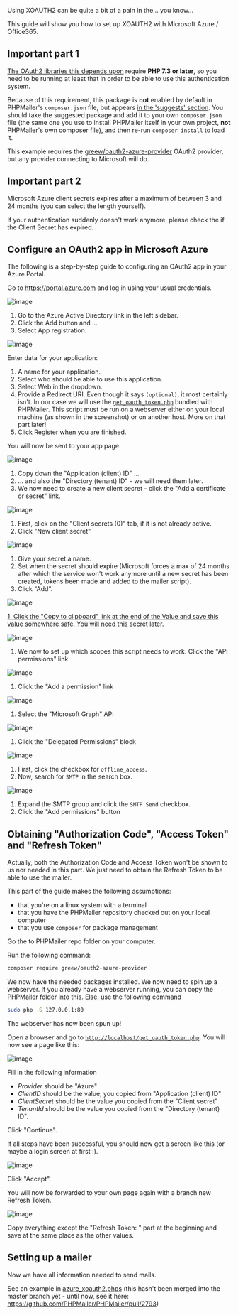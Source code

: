 Using XOAUTH2 can be quite a bit of a pain in the... you know... 

This guide will show you how to set up XOAUTH2 with Microsoft Azure / Office365. 

## Important part 1
[The OAuth2 libraries this depends upon](https://packagist.org/packages/greew/oauth2-azure-provider) require **PHP 7.3 or later**, so you need to be running at least that in order to be able to use this authentication system. 

Because of this requirement, this package is **not** enabled by default in PHPMailer's `composer.json` file, but appears [in the 'suggests' section](https://github.com/PHPMailer/PHPMailer/blob/master/composer.json#L49). You should take the suggested package and add it to your own `composer.json` file (the same one you use to install PHPMailer itself in your own project, **not** PHPMailer's own composer file), and then re-run `composer install` to load it. 

This example requires the [greew/oauth2-azure-provider](https://packagist.org/greew/oauth2-azure-provider) OAuth2 provider, but any provider connecting to Microsoft will do.

## Important part 2

Microsoft Azure client secrets expires after a maximum of between 3 and 24 months (you can select the length yourself).

If your authentication suddenly doesn't work anymore, please check the if the Client Secret has expired.

## Configure an OAuth2 app in Microsoft Azure

The following is a step-by-step guide to configuring an OAuth2 app in your Azure Portal. 

Go to https://portal.azure.com and log in using your usual credentials. 

![image](https://user-images.githubusercontent.com/189321/194594349-6d72d2e5-1d20-4e55-84f4-c37cf58573a5.png)

1. Go to the Azure Active Directory link in the left sidebar.
2. Click the Add button and ...
3. Select App registration.

![image](https://user-images.githubusercontent.com/189321/194622747-042c72bd-1601-4b25-8a73-66dd4d4ce78c.png)

Enter data for your application:

1. A name for your application.
2. Select who should be able to use this application.
3. Select Web in the dropdown.
4. Provide a Redirect URI. Even though it says `(optional)`, it most certainly isn't. In our case we will use the [`get_oauth_token.php`](https://github.com/PHPMailer/PHPMailer/blob/master/get_oauth_token.php) bundled with PHPMailer. This script must be run on a webserver either on your local machine (as shown in the screenshot) or on another host. More on that part later!
5. Click Register when you are finished.

You will now be sent to your app page.

![image](https://user-images.githubusercontent.com/189321/194629151-d86538a7-ff59-4f84-b869-7404b2c00367.png)

1. Copy down the "Application (client) ID" ...
2. ... and also the "Directory (tenant) ID" - we will need them later.
3. We now need to create a new client secret - click the "Add a certificate or secret" link.

![image](https://user-images.githubusercontent.com/189321/194625683-bf49d775-4c37-47ff-9a02-0766ad16ee65.png)

1. First, click on the "Client secrets (0)" tab, if it is not already active.
2. Click "New client secret"

![image](https://user-images.githubusercontent.com/189321/194626380-ef6d4295-88e8-4413-9094-37256cfa2f64.png)

1. Give your secret a name.
2. Set when the secret should expire (Microsoft forces a max of 24 months after which the service won't work anymore until a new secret has been created, tokens been made and added to the mailer script).
3. Click "Add".

![image](https://user-images.githubusercontent.com/189321/194626246-b1f0e768-3ef3-4c43-b7ba-637eaa3e46c2.png)

[1. Click the "Copy to clipboard" link at the end of the Value and save this value somewhere safe. You will need this secret later.](#clientSecret)

![image](https://user-images.githubusercontent.com/189321/194626606-f97b8e78-cd3e-4a5b-8892-379bbda8a519.png)

1. We now to set up which scopes this script needs to work. Click the "API permissions" link.

![image](https://user-images.githubusercontent.com/189321/194626837-d8f545e7-6963-4488-bff8-ead644c922d6.png)

1. Click the "Add a permission" link

![image](https://user-images.githubusercontent.com/189321/194626977-e84e0545-34cf-44be-be3a-6e5e51587d7e.png)

1. Select the "Microsoft Graph" API

![image](https://user-images.githubusercontent.com/189321/194627110-171acea1-4ce0-42cd-bade-933a83be7f19.png)

1. Click the "Delegated Permissions" block

![image](https://user-images.githubusercontent.com/189321/194627328-264bda24-db49-4016-929a-2d9b90170d0a.png)

1. First, click the checkbox for `offline_access`. 
2. Now, search for `SMTP` in the search box.

![image](https://user-images.githubusercontent.com/189321/194627939-f153f1f5-182b-4e86-986e-9650f1f11569.png)

1. Expand the SMTP group and click the `SMTP.Send` checkbox.
2. Click the "Add permissions" button

## Obtaining "Authorization Code", "Access Token" and "Refresh Token"

Actually, both the Authorization Code and Access Token won't be shown to us nor needed in this part. We just need to obtain the Refresh Token to be able to use the mailer.

This part of the guide makes the following assumptions:
* that you're on a linux system with a terminal
* that you have the PHPMailer repository checked out on your local computer
* that you use `composer` for package management

Go the to PHPMailer repo folder on your computer.

Run the following command: 

```sh
composer require greew/oauth2-azure-provider
```

We now have the needed packages installed. We now need to spin up a webserver. If you already have a webserver running, you can copy the PHPMailer folder into this. Else, use the following command

```sh
sudo php -S 127.0.0.1:80
```

The webserver has now been spun up! 

Open a browser and go to [`http://localhost/get_oauth_token.php`](http://localhost/get_oauth_token.php). You will now see a page like this:

![image](https://user-images.githubusercontent.com/189321/194644546-ac651889-0685-4b6d-b512-9ed1ccaef4d1.png)

Fill in the following information

- *Provider* should be "Azure"
- *ClientID* should be the value, you copied from "Application (client) ID"
- *ClientSecret* should be the value you copied from the "Client secret"
- *TenantId* should be the value you copied from the "Directory (tenant) ID".

Click "Continue".

If all steps have been successful, you should now get a screen like this (or maybe a login screen at first :).

![image](https://user-images.githubusercontent.com/189321/194645971-97543858-a62b-45d2-b464-f81c26cb72c9.png)

Click "Accept".

You will now be forwarded to your own page again with a branch new Refresh Token.

![image](https://user-images.githubusercontent.com/189321/194646279-cb286034-c18f-4f2a-87f0-badf8f78394c.png)

Copy everything except the "Refresh Token: " part at the beginning and save at the same place as the other values.

## Setting up a mailer

Now we have all information needed to send mails.

See an example in [azure_xoauth2.phps](https://github.com/PHPMailer/PHPMailer/blob/master/examples/azure_xoauth2.phps) (this hasn't been merged into the master branch yet - until now, see it here: https://github.com/PHPMailer/PHPMailer/pull/2793)
